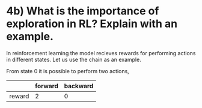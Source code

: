 # 4b) What is the importance of exploration in RL? Explain with an example.

In reinforcement learning the model recieves rewards for performing actions in different states. Let us use the chain as an example.

From state 0 it is possible to perform two actions,

|        | forward | backward |
| ------ | ------- | -------- |
| reward | 2       | 0        |
